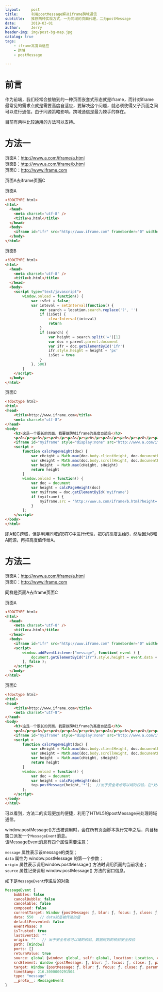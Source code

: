 ```yaml
---
layout:     post
title:      利用postMessage解决iframe跨域通信
subtitle:   推荐两种实现方式，一为同域的页面代理，二为postMessage
date:       2019-03-01
author:     Jerry
header-img: img/post-bg-map.jpg
catalog: true
tags:
    - iframe高度自适应
    - 跨域
    - postMessage
    
---
```


# 前言
作为前端，我们经常会接触到的一种页面嵌套式形态就是iframe，而针对iframe最常见的需求点就是需要高度自适应，要解决这个问题，就必须使得父子页面之间可以进行通信。由于同源策略影响，跨域通信是最为棘手的存在。

目前有两种比较通用的方法可以支持。

# 方法一
页面A：http://www.a.com/iframe/a.html  
页面B：http://www.a.com/iframe/b.html  
页面C：http://www.iframe.com

页面A去iframe页面C

页面A
```html
<!DOCTYPE html>
<html>
  <head>
    <meta charset='utf-8' />
    <title>a.html</title>
  </head>
  <body>
    <iframe id="ifr" src="http://www.iframe.com" frameborder="0" width="100%"></iframe>
  </body>
</html>
```

页面B
```html
<!DOCTYPE html>
<html>
  <head>
    <meta charset='utf-8' />
    <title>b.html</title>
  </head>
  <body>
    <script type="text/javascript">
        window.onload = function() {
            var isSet = false;
            var inteval = setInterval(function() {
                var search = location.search.replace('?', '')
                if (isSet) {
                    clearInterval(inteval)
                    return  
                }
                if (search) {
                    var height = search.split('=')[1]
                    var doc = parent.parent.document
                    var ifr = doc.getElementById('ifr')
                    ifr.style.height = height + 'px'
                    isSet = true
                }
            }, 500)
        }
    </script>
  </body>
</html>
```

页面C
```html
<!doctype html>
<html>
<head>
    <title>http://www.iframe.com</title>
    <meta charset="utf-8">
</head>
<body>
    <h3>这是一个很长的页面，我要做跨域iframe的高度自适应</h3>
    <p>A</p><p>A</p><p>A</p><p>A</p><p>A</p><p>A</p><p>A</p><p>A</p><p>A</p><p>A</p><p>A</p><p>A</p><p>A</p><p>A</p><p>A</p><p>A</p>
    <iframe id="myiframe" style="display:none" src="http://www.a.com/iframe/b.html "></iframe>
    <script >
        function calcPageHeight(doc) {
            var cHeight = Math.max(doc.body.clientHeight, doc.documentElement.clientHeight)
            var sHeight = Math.max(doc.body.scrollHeight, doc.documentElement.scrollHeight)
            var height  = Math.max(cHeight, sHeight)
            return height
        }
        window.onload = function() {
            var doc = document
            var height = calcPageHeight(doc)
            var myiframe = doc.getElementById('myiframe')
            if (myiframe) {
                myiframe.src = 'http://www.a.com/iframe/b.html?height=' + height
            }
        };
    </script>
</body>
</html>
```

即A和C跨域，但是利用同域的B在C中进行代理，把C的高度丢给B，然后因为B和A同源，再把高度值传给A。


# 方法二
页面A：http://www.a.com/iframe/a.html  
页面C：http://www.iframe.com 

同样是页面A去iframe页面C

页面A
```html
<!DOCTYPE html>
<html>
  <head>
    <meta charset='utf-8' />
    <title>a.html</title>
  </head>
  <body>
    <iframe id="ifr" src="http://www.iframe.com" frameborder="0" width="100%"></iframe>
    <script>
        window.addEventListener("message", function( event ) {
            document.getElementById("ifr").style.height = event.data + 'px';
        }, false );
    </script>
  </body>
</html>
```

页面C
```html
<!doctype html>
<html>
<head>
    <title>http://www.iframe.com</title>
    <meta charset="utf-8">
</head>
<body>
    <h3>这是一个很长的页面，我要做跨域iframe的高度自适应</h3>
    <p>A</p><p>A</p><p>A</p><p>A</p><p>A</p><p>A</p><p>A</p><p>A</p><p>A</p><p>A</p><p>A</p><p>A</p><p>A</p><p>A</p><p>A</p><p>A</p>
    <iframe id="myiframe" style="display:none" src="http://www.a.com/iframe/b.html "></iframe>
    <script >
        function calcPageHeight(doc) {
            var cHeight = Math.max(doc.body.clientHeight, doc.documentElement.clientHeight)
            var sHeight = Math.max(doc.body.scrollHeight, doc.documentElement.scrollHeight)
            var height  = Math.max(cHeight, sHeight)
            return height
        }
        window.onload = function() {
            var doc = document
            var height = calcPageHeight(doc)
            top.postMessage(height,'*');  //出于安全考虑可以域的校验，在*处填写可以信任域
        };
    </script>
</body>
</html>
```

可以看到，方法二的实现更加的便捷，利用了HTML5的postMessage来处理跨域通信。

window.postMessage()方法被调用时，会在所有页面脚本执行完毕之后，向目标窗口派发一个``MessageEvent``消息。   
该MessageEvent消息有四个属性需要注意：
   
``message`` 属性表示该message的类型；  
``data`` 属性为 window.postMessage 的第一个参数；  
``origin`` 属性表示调用window.postMessage() 方法时调用页面的当前状态；   
``source`` 属性记录调用 window.postMessage() 方法的窗口信息。


如下是```MessageEvent```传递后的对象

```javascript
MessageEvent {
    bubbles: false
    cancelBubble: false
    cancelable: false
    composed: false
    currentTarget: Window {postMessage: ƒ, blur: ƒ, focus: ƒ, close: ƒ, parent: Window, …}
    data: 550   // data就是被传递的值
    defaultPrevented: false
    eventPhase: 0
    isTrusted: true
    lastEventId: ""
    origin: ""   // 出于安全考虑可以域的校验，数据规则的校验安全校验
    path: [Window]
    ports: []
    returnValue: true
    source: global {window: global, self: global, location: Location, closed: false, frames: global, …}
    srcElement: Window {postMessage: ƒ, blur: ƒ, focus: ƒ, close: ƒ, parent: Window, …}
    target: Window {postMessage: ƒ, blur: ƒ, focus: ƒ, close: ƒ, parent: Window, …}
    timeStamp: 216.3000000291504
    type: "message"
    __proto__: MessageEvent
}
```


